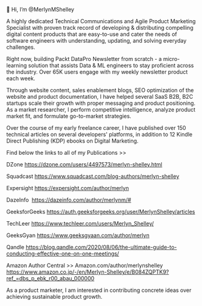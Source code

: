 👋 Hi, I’m @MerlynMShelley

A highly dedicated Technical Communications and Agile Product Marketing Specialist with proven track record of developing & distributing compelling digital content products that are easy-to-use and cater the needs of software engineers with understanding, updating, and solving everyday challenges.

Right now, building Packt DataPro Newsletter from scratch - a micro-learning solution that assists Data & ML engineers to stay proficient across the industry. Over 65K users engage with my weekly newsletter product each week.

Through website content, sales enablement blogs, SEO optimization of the website and product documentation, I have helped several SaaS B2B, B2C startups scale their growth with proper messaging and product positioning. As a market researcher, I perform competitive intelligence, analyze product market fit, and formulate go-to-market strategies.

Over the course of my early freelance career, I have published over 150 technical articles on several developers' platforms, in addition to 12 Kindle Direct Publishing (KDP) ebooks on Digital Marketing.
      
Find below the links to all of my Publications >>  

DZone
https://dzone.com/users/4497573/merlyn-shelley.html

Squadcast
https://www.squadcast.com/blog-authors/merlyn-shelley

Expersight
https://expersight.com/author/merlyn

DazeInfo 
https://dazeinfo.com/author/merlynm/#

GeeksforGeeks
https://auth.geeksforgeeks.org/user/MerlynShelley/articles

TechLeer
https://www.techleer.com/users/Merlyn_Shelley/

GeeksGyan
https://www.geeksgyaan.com/author/merlyn

Qandle
https://blog.qandle.com/2020/08/06/the-ultimate-guide-to-conducting-effective-one-on-one-meetings/

Amazon Author Central >>
Amazon.com/author/merlynshelley
https://www.amazon.co.jp/-/en/Merlyn-Shelley/e/B084ZQPTK9?ref_=dbs_p_ebk_r00_abau_000000


As a product marketer, I am interested in contributing concrete ideas over achieving sustainable product growth.


<!---
MerlynMShelley/MerlynMShelley is a ✨ special ✨ repository because its `README.md` (this file) appears on your GitHub profile.
You can click the Preview link to take a look at your changes.
--->
